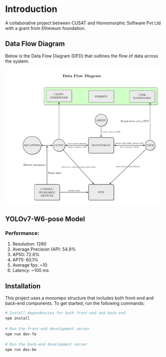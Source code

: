 # Introduction

A collaborative project between CUSAT and Homomorphic Software Pvt Ltd with a grant from Ethereum foundation.

## Data Flow Diagram

Below is the Data Flow Diagram (DFD) that outlines the flow of data across the system:

![Data Flow Diagram](DFD.png)

## YOLOv7-W6-pose Model

### Performance: 
1. Resolution: 1280
2. Average Precision (AP): 54.9%
3. AP50: 72.6%
4. AP75: 60.1%
5. Average fps: ~10
6. Latency: ~100 ms

## Installation

This project uses a monorepo structure that includes both front-end and back-end components. To get started, run the following commands:

```bash
# Install dependencies for both front-end and back-end
npm install

# Run the front-end development server
npm run dev-fe

# Run the back-end development server
npm run dev-be
